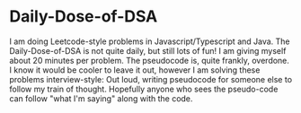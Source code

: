 # Daily-Dose-of-DSA

I am doing Leetcode-style problems in Javascript/Typescript and Java. 
The Daily-Dose-of-DSA is not quite daily, but still lots of fun!
I am giving myself about 20 minutes per problem. 
The pseudocode is, quite frankly, overdone. 
I know it would be cooler to leave it out, however I am solving these problems interview-style:
Out loud, writing pseudocode for someone else to follow my train of thought. 
Hopefully anyone who sees the pseudo-code can follow "what I'm saying" along with the code.
